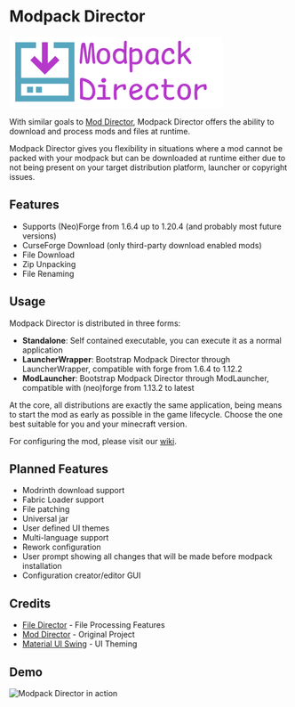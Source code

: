# Modpack Director
![Mod Icon](logo.png)

With similar goals to [Mod Director](https://github.com/Janrupf/mod-director),
Modpack Director offers the ability
to download and process mods and files
at runtime.

Modpack Director gives you flexibility in situations
where a mod cannot be packed with your modpack
but can be downloaded at runtime either due to not being present on your target distribution platform,
launcher or copyright issues.

## Features
* Supports (Neo)Forge from 1.6.4 up to 1.20.4 (and probably most future versions)
* CurseForge Download (only third-party download enabled mods) 
* File Download
* Zip Unpacking
* File Renaming

## Usage
Modpack Director is distributed in three forms:
* **Standalone**: Self contained executable, you can execute it as a normal application
* **LauncherWrapper**: Bootstrap Modpack Director through LauncherWrapper, compatible with forge from 1.6.4 to 1.12.2
* **ModLauncher**: Bootstrap Modpack Director through ModLauncher, compatible with (neo)forge from 1.13.2 to latest

At the core, all distributions are exactly the same application,
being means to start the mod as early as possible in the game lifecycle.
Choose the one best suitable for you and your minecraft version.

For configuring the mod, please visit our [wiki](https://github.com/juanmuscaria/ModpackDirector/wiki).

## Planned Features
* Modrinth download support
* Fabric Loader support
* File patching
* Universal jar
* User defined UI themes
* Multi-language support
* Rework configuration
* User prompt showing all changes that will be made before modpack installation
* Configuration creator/editor GUI

## Credits
* [File Director](https://github.com/TerraFirmaCraft-The-Final-Frontier/FileDirector) - File Processing Features
* [Mod Director](https://github.com/Janrupf/mod-director) - Original Project
* [Material UI Swing](https://github.com/vincenzopalazzo/material-ui-swing) - UI Theming

## Demo
![Modpack Director in action](demo.webp)